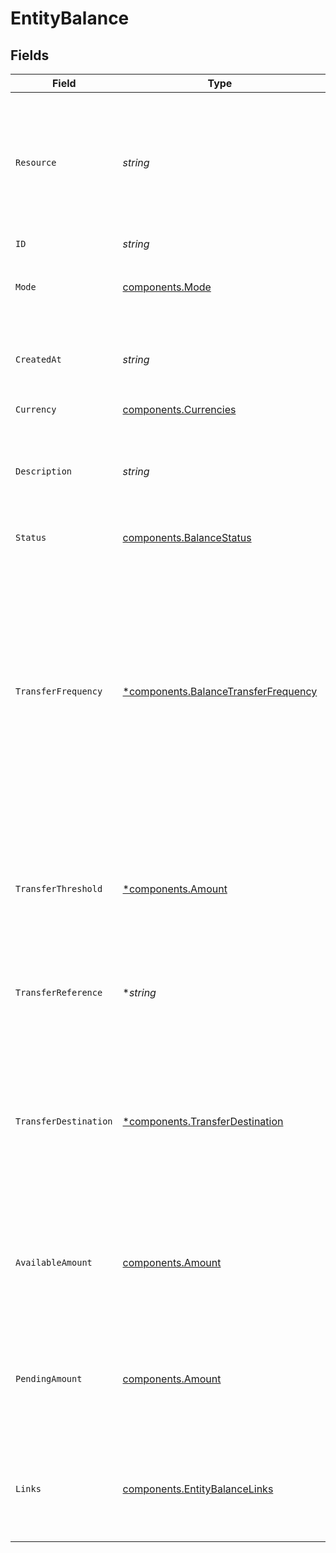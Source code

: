 # EntityBalance


## Fields

| Field                                                                                                                                                                                                                   | Type                                                                                                                                                                                                                    | Required                                                                                                                                                                                                                | Description                                                                                                                                                                                                             | Example                                                                                                                                                                                                                 |
| ----------------------------------------------------------------------------------------------------------------------------------------------------------------------------------------------------------------------- | ----------------------------------------------------------------------------------------------------------------------------------------------------------------------------------------------------------------------- | ----------------------------------------------------------------------------------------------------------------------------------------------------------------------------------------------------------------------- | ----------------------------------------------------------------------------------------------------------------------------------------------------------------------------------------------------------------------- | ----------------------------------------------------------------------------------------------------------------------------------------------------------------------------------------------------------------------- |
| `Resource`                                                                                                                                                                                                              | *string*                                                                                                                                                                                                                | :heavy_check_mark:                                                                                                                                                                                                      | Indicates the response contains a balance object. Will always contain the string `balance` for this endpoint.                                                                                                           | balance                                                                                                                                                                                                                 |
| `ID`                                                                                                                                                                                                                    | *string*                                                                                                                                                                                                                | :heavy_check_mark:                                                                                                                                                                                                      | N/A                                                                                                                                                                                                                     | bal_gVMhHKqSSRYJyPsuoPNFH                                                                                                                                                                                               |
| `Mode`                                                                                                                                                                                                                  | [components.Mode](../../models/components/mode.md)                                                                                                                                                                      | :heavy_check_mark:                                                                                                                                                                                                      | Whether this entity was created in live mode or in test mode.                                                                                                                                                           | live                                                                                                                                                                                                                    |
| `CreatedAt`                                                                                                                                                                                                             | *string*                                                                                                                                                                                                                | :heavy_check_mark:                                                                                                                                                                                                      | The entity's date and time of creation, in [ISO 8601](https://en.wikipedia.org/wiki/ISO_8601) format.                                                                                                                   | 2024-03-20T09:13:37.0Z                                                                                                                                                                                                  |
| `Currency`                                                                                                                                                                                                              | [components.Currencies](../../models/components/currencies.md)                                                                                                                                                          | :heavy_check_mark:                                                                                                                                                                                                      | N/A                                                                                                                                                                                                                     | EUR                                                                                                                                                                                                                     |
| `Description`                                                                                                                                                                                                           | *string*                                                                                                                                                                                                                | :heavy_check_mark:                                                                                                                                                                                                      | The description or name of the balance. Can be used to denote the purpose of the balance.                                                                                                                               | Balance description                                                                                                                                                                                                     |
| `Status`                                                                                                                                                                                                                | [components.BalanceStatus](../../models/components/balancestatus.md)                                                                                                                                                    | :heavy_check_mark:                                                                                                                                                                                                      | The status of the balance.                                                                                                                                                                                              | active                                                                                                                                                                                                                  |
| `TransferFrequency`                                                                                                                                                                                                     | [*components.BalanceTransferFrequency](../../models/components/balancetransferfrequency.md)                                                                                                                             | :heavy_minus_sign:                                                                                                                                                                                                      | The frequency with which the available amount on the balance will be settled to the configured transfer<br/>destination.<br/><br/>Settlements created during weekends or on bank holidays will take place on the next business day. | daily                                                                                                                                                                                                                   |
| `TransferThreshold`                                                                                                                                                                                                     | [*components.Amount](../../models/components/amount.md)                                                                                                                                                                 | :heavy_minus_sign:                                                                                                                                                                                                      | In v2 endpoints, monetary amounts are represented as objects with a `currency` and `value` field.                                                                                                                       |                                                                                                                                                                                                                         |
| `TransferReference`                                                                                                                                                                                                     | **string*                                                                                                                                                                                                               | :heavy_minus_sign:                                                                                                                                                                                                      | The transfer reference set to be included in all the transfers for this balance.                                                                                                                                        | RF12-3456-7890-1234                                                                                                                                                                                                     |
| `TransferDestination`                                                                                                                                                                                                   | [*components.TransferDestination](../../models/components/transferdestination.md)                                                                                                                                       | :heavy_minus_sign:                                                                                                                                                                                                      | The destination where the available amount will be automatically transferred to according to the configured<br/>transfer frequency.                                                                                     |                                                                                                                                                                                                                         |
| `AvailableAmount`                                                                                                                                                                                                       | [components.Amount](../../models/components/amount.md)                                                                                                                                                                  | :heavy_check_mark:                                                                                                                                                                                                      | In v2 endpoints, monetary amounts are represented as objects with a `currency` and `value` field.                                                                                                                       |                                                                                                                                                                                                                         |
| `PendingAmount`                                                                                                                                                                                                         | [components.Amount](../../models/components/amount.md)                                                                                                                                                                  | :heavy_check_mark:                                                                                                                                                                                                      | In v2 endpoints, monetary amounts are represented as objects with a `currency` and `value` field.                                                                                                                       |                                                                                                                                                                                                                         |
| `Links`                                                                                                                                                                                                                 | [components.EntityBalanceLinks](../../models/components/entitybalancelinks.md)                                                                                                                                          | :heavy_check_mark:                                                                                                                                                                                                      | An object with several relevant URLs. Every URL object will contain an `href` and a `type` field.                                                                                                                       |                                                                                                                                                                                                                         |